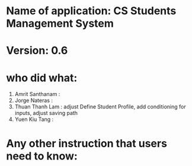 # Name of application: CS Students Management System

# Version: 0.6

# who did what:

1. Amrit Santhanam  : 
2. Jorge Nateras    : 
3. Thuan Thanh Lam  : adjust Define Student Profile, add conditioning for inputs, adjust saving path
4. Yuen Kiu Tang    : 

# Any other instruction that users need to know:

